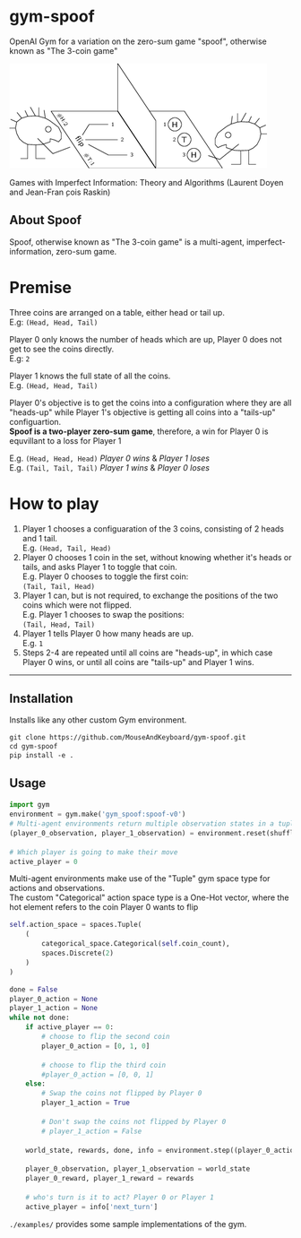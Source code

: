 # gym-spoof
OpenAI Gym for a variation on the zero-sum game "spoof", otherwise known as "The 3-coin game"

!["Two figures playing the 3-coin game with each other"](/assets/spoof.png "The 3-coin game")

Games with Imperfect Information: Theory and Algorithms (Laurent Doyen and Jean-Fran ̧cois Raskin)

## About Spoof
Spoof, otherwise known as "The 3-coin game" is a multi-agent, imperfect-information, zero-sum game.
# Premise
Three coins are arranged on a table, either head or tail up.  
E.g: `(Head, Head, Tail)`

Player 0 only knows the number of heads which are up, Player 0 does not get to see the coins directly.  
E.g: `2`

Player 1 knows the full state of all the coins.  
E.g. `(Head, Head, Tail)`

Player 0's objective is to get the coins into a configuration where they are all "heads-up" while Player 1's objective is getting all coins into a "tails-up" configuartion.  
**Spoof is a two-player zero-sum game**, therefore, a win for Player 0 is equvillant to a loss for Player 1

E.g. `(Head, Head, Head)` *Player 0 wins* & *Player 1 loses*  
E.g. `(Tail, Tail, Tail)` *Player 1 wins* & *Player 0 loses*

# How to play
1. Player 1 chooses a configuaration of the 3 coins, consisting of 2 heads and 1 tail.  
E.g. `(Head, Tail, Head)`
2. Player 0 chooses 1 coin in the set, without knowing whether it's heads or tails, and asks Player 1 to toggle that coin.  
E.g. Player 0 chooses to toggle the first coin:  
`(Tail, Tail, Head)`
3. Player 1 can, but is not required, to exchange the positions of the two coins which were not flipped.  
E.g. Player 1 chooses to swap the positions:  
`(Tail, Head, Tail)`
4. Player 1 tells Player 0 how many heads are up.  
E.g. `1`
5. Steps 2-4 are repeated until all coins are "heads-up", in which case Player 0 wins, or until all coins are "tails-up" and Player 1 wins.

---

## Installation
Installs like any other custom Gym environment.
```
git clone https://github.com/MouseAndKeyboard/gym-spoof.git
cd gym-spoof
pip install -e .
```
## Usage
```python
import gym
environment = gym.make('gym_spoof:spoof-v0')
# Multi-agent environments return multiple observation states in a tuple.
(player_0_observation, player_1_observation) = environment.reset(shuffle_initial=True) #Initial configuration of coins is randomised

# Which player is going to make their move
active_player = 0
```
Multi-agent environments make use of the "Tuple" gym space type for actions and observations.  
The custom "Categorical" action space type is a One-Hot vector, where the hot element refers to the coin Player 0 wants to flip
```python
self.action_space = spaces.Tuple(
    (
        categorical_space.Categorical(self.coin_count),
        spaces.Discrete(2)
    )
)
```

```python
done = False
player_0_action = None
player_1_action = None
while not done:
    if active_player == 0:
        # choose to flip the second coin
        player_0_action = [0, 1, 0]

        # choose to flip the third coin
        #player_0_action = [0, 0, 1]
    else:
        # Swap the coins not flipped by Player 0
        player_1_action = True 

        # Don't swap the coins not flipped by Player 0
        # player_1_action = False

    world_state, rewards, done, info = environment.step((player_0_action, player_1_action))

    player_0_observation, player_1_observation = world_state
    player_0_reward, player_1_reward = rewards

    # who's turn is it to act? Player 0 or Player 1
    active_player = info['next_turn']

```
`./examples/` provides some sample implementations of the gym.
